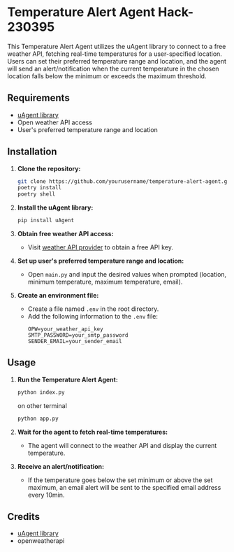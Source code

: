 # Temperature Alert Agent Hack-230395

This Temperature Alert Agent utilizes the uAgent library to connect to a free weather API, fetching real-time temperatures for a user-specified location. Users can set their preferred temperature range and location, and the agent will send an alert/notification when the current temperature in the chosen location falls below the minimum or exceeds the maximum threshold.

## Requirements

- [uAgent library](https://github.com/example/uAgent)
- Open weather API access
- User's preferred temperature range and location

## Installation

1. **Clone the repository:**
   ```bash
   git clone https://github.com/yourusername/temperature-alert-agent.git
   poetry install
   poetry shell
   ```

2. **Install the uAgent library:**
   ```bash
   pip install uAgent
   ```

3. **Obtain free weather API access:**
   - Visit [weather API provider](https://openweathermap.org/api) to obtain a free API key.

4. **Set up user's preferred temperature range and location:**
   - Open `main.py` and input the desired values when prompted (location, minimum temperature, maximum temperature, email).

5. **Create an environment file:**
   - Create a file named `.env` in the root directory.
   - Add the following information to the `.env` file:
     ```env
     OPW=your_weather_api_key
     SMTP_PASSWORD=your_smtp_password
     SENDER_EMAIL=your_sender_email
     ```

## Usage

1. **Run the Temperature Alert Agent:**
   ```bash
   python index.py
   ```
   on other terminal
   ```bash
   python app.py
   ```

3. **Wait for the agent to fetch real-time temperatures:**
   - The agent will connect to the weather API and display the current temperature.

4. **Receive an alert/notification:**
   - If the temperature goes below the set minimum or above the set maximum, an email alert will be sent to the specified email address every 10min.

## Credits

- [uAgent library](https://github.com/example/uAgent)
- openweatherapi
